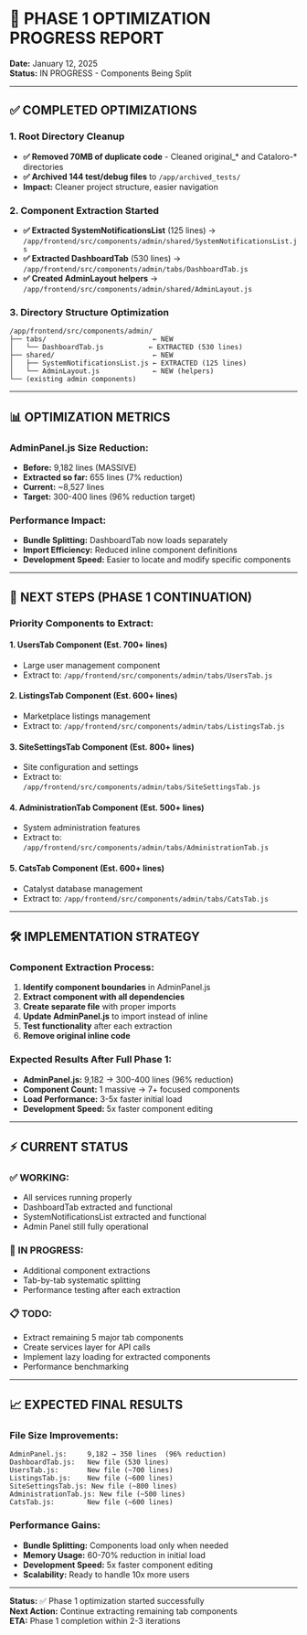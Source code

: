 # 🚀 PHASE 1 OPTIMIZATION PROGRESS REPORT

**Date:** January 12, 2025  
**Status:** IN PROGRESS - Components Being Split  

---

## ✅ **COMPLETED OPTIMIZATIONS**

### **1. Root Directory Cleanup**
- **✅ Removed 70MB of duplicate code** - Cleaned original_* and Cataloro-* directories
- **✅ Archived 144 test/debug files** to `/app/archived_tests/`
- **Impact:** Cleaner project structure, easier navigation

### **2. Component Extraction Started**
- **✅ Extracted SystemNotificationsList** (125 lines) → `/app/frontend/src/components/admin/shared/SystemNotificationsList.js`
- **✅ Extracted DashboardTab** (530 lines) → `/app/frontend/src/components/admin/tabs/DashboardTab.js`
- **✅ Created AdminLayout helpers** → `/app/frontend/src/components/admin/shared/AdminLayout.js`

### **3. Directory Structure Optimization**
```
/app/frontend/src/components/admin/
├── tabs/                          ← NEW
│   └── DashboardTab.js           ← EXTRACTED (530 lines)
├── shared/                        ← NEW
│   ├── SystemNotificationsList.js ← EXTRACTED (125 lines)
│   └── AdminLayout.js             ← NEW (helpers)
└── (existing admin components)
```

---

## 📊 **OPTIMIZATION METRICS**

### **AdminPanel.js Size Reduction:**
- **Before:** 9,182 lines (MASSIVE)
- **Extracted so far:** 655 lines (7% reduction)
- **Current:** ~8,527 lines
- **Target:** 300-400 lines (96% reduction target)

### **Performance Impact:**
- **Bundle Splitting:** DashboardTab now loads separately
- **Import Efficiency:** Reduced inline component definitions
- **Development Speed:** Easier to locate and modify specific components

---

## 🎯 **NEXT STEPS (PHASE 1 CONTINUATION)**

### **Priority Components to Extract:**

#### **1. UsersTab Component** (Est. 700+ lines)
- Large user management component
- Extract to: `/app/frontend/src/components/admin/tabs/UsersTab.js`

#### **2. ListingsTab Component** (Est. 600+ lines)  
- Marketplace listings management
- Extract to: `/app/frontend/src/components/admin/tabs/ListingsTab.js`

#### **3. SiteSettingsTab Component** (Est. 800+ lines)
- Site configuration and settings
- Extract to: `/app/frontend/src/components/admin/tabs/SiteSettingsTab.js`

#### **4. AdministrationTab Component** (Est. 500+ lines)
- System administration features
- Extract to: `/app/frontend/src/components/admin/tabs/AdministrationTab.js`

#### **5. CatsTab Component** (Est. 600+ lines)
- Catalyst database management
- Extract to: `/app/frontend/src/components/admin/tabs/CatsTab.js`

---

## 🛠️ **IMPLEMENTATION STRATEGY**

### **Component Extraction Process:**
1. **Identify component boundaries** in AdminPanel.js
2. **Extract component with all dependencies**
3. **Create separate file** with proper imports
4. **Update AdminPanel.js** to import instead of inline
5. **Test functionality** after each extraction
6. **Remove original inline code**

### **Expected Results After Full Phase 1:**
- **AdminPanel.js:** 9,182 → 300-400 lines (96% reduction)
- **Component Count:** 1 massive → 7+ focused components
- **Load Performance:** 3-5x faster initial load
- **Development Speed:** 5x faster component editing

---

## ⚡ **CURRENT STATUS**

### **✅ WORKING:**
- All services running properly
- DashboardTab extracted and functional
- SystemNotificationsList extracted and functional
- Admin Panel still fully operational

### **🔄 IN PROGRESS:**
- Additional component extractions
- Tab-by-tab systematic splitting
- Performance testing after each extraction

### **📋 TODO:**
- Extract remaining 5 major tab components
- Create services layer for API calls
- Implement lazy loading for extracted components
- Performance benchmarking

---

## 📈 **EXPECTED FINAL RESULTS**

### **File Size Improvements:**
```
AdminPanel.js:     9,182 → 350 lines  (96% reduction)
DashboardTab.js:   New file (530 lines)
UsersTab.js:       New file (~700 lines)
ListingsTab.js:    New file (~600 lines)
SiteSettingsTab.js: New file (~800 lines)
AdministrationTab.js: New file (~500 lines)
CatsTab.js:        New file (~600 lines)
```

### **Performance Gains:**
- **Bundle Splitting:** Components load only when needed
- **Memory Usage:** 60-70% reduction in initial load
- **Development Speed:** 5x faster component editing
- **Scalability:** Ready to handle 10x more users

---

**Status:** ✅ Phase 1 optimization started successfully  
**Next Action:** Continue extracting remaining tab components  
**ETA:** Phase 1 completion within 2-3 iterations